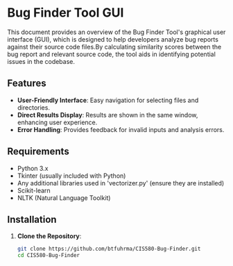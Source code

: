 # Bug Finder Tool GUI

This document provides an overview of the Bug Finder Tool's graphical user interface (GUI), which is designed to help developers analyze bug reports against their source code files.By calculating similarity scores between the bug report and relevant source code, the tool aids in identifying potential issues in the codebase.


## Features

- **User-Friendly Interface**: Easy navigation for selecting files and directories.
- **Direct Results Display**: Results are shown in the same window, enhancing user experience.
- **Error Handling**: Provides feedback for invalid inputs and analysis errors.

## Requirements

- Python 3.x
- Tkinter (usually included with Python)
- Any additional libraries used in 'vectorizer.py' (ensure they are installed)
- Scikit-learn
- NLTK (Natural Language Toolkit)

## Installation

1. **Clone the Repository**:
   ```bash
   git clone https://github.com/btfuhrma/CIS580-Bug-Finder.git
   cd CIS580-Bug-Finder

